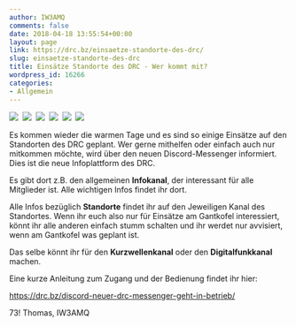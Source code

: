 ```yaml
---
author: IW3AMQ
comments: false
date: 2018-04-18 13:55:54+00:00
layout: page
link: https://drc.bz/einsaetze-standorte-des-drc/
slug: einsaetze-standorte-des-drc
title: Einsätze Standorte des DRC - Wer kommt mit?
wordpress_id: 16266
categories:
- Allgemein
---
```


![](https://drc.bz/wp-content/uploads/2017/10/20171014_143115-e1508158126976.jpg)  ![](https://drc.bz/wp-content/uploads/2018/01/20171220_131322-e1515408652941.jpg)  ![](https://drc.bz/wp-content/uploads/2009/12/IMG_20150319_092354.jpg)  ![](https://drc.bz/wp-content/uploads/2016/08/02.jpg)  ![](https://drc.bz/wp-content/uploads/2016/07/20160711_185758.jpg)  ![](https://drc.bz/wp-content/uploads/2016/07/marlingerberg.jpg)

Es kommen wieder die warmen Tage und es sind so einige Einsätze auf den Standorten des DRC geplant. Wer gerne mithelfen oder einfach auch nur mitkommen möchte, wird über den neuen Discord-Messenger informiert. Dies ist die neue Infoplattform des DRC.

Es gibt dort z.B. den allgemeinen **Infokanal**, der interessant für alle Mitglieder ist. Alle wichtigen Infos findet ihr dort.

Alle Infos bezüglich **Standorte** findet ihr auf den Jeweiligen Kanal des Standortes. Wenn ihr euch also nur für Einsätze am Gantkofel interessiert, könnt ihr alle anderen einfach stumm schalten und ihr werdet nur avvisiert, wenn am Gantkofel was geplant ist.

Das selbe könnt ihr für den **Kurzwellenkanal** oder den **Digitalfunkkanal** machen.

Eine kurze Anleitung zum Zugang und der Bedienung findet ihr hier:

https://drc.bz/discord-neuer-drc-messenger-geht-in-betrieb/

73! Thomas, IW3AMQ
